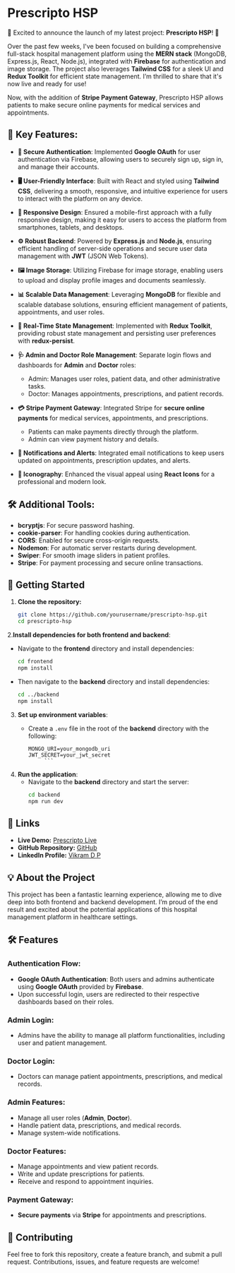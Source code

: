 # Prescripto HSP

🚀 Excited to announce the launch of my latest project: **Prescripto HSP**! 🚀

Over the past few weeks, I've been focused on building a comprehensive full-stack hospital management platform using the **MERN stack** (MongoDB, Express.js, React, Node.js), integrated with **Firebase** for authentication and image storage. The project also leverages **Tailwind CSS** for a sleek UI and **Redux Toolkit** for efficient state management. I’m thrilled to share that it's now live and ready for use!

Now, with the addition of **Stripe Payment Gateway**, Prescripto HSP allows patients to make secure online payments for medical services and appointments.

## 🔑 Key Features:

- **🔐 Secure Authentication**: Implemented **Google OAuth** for user authentication via Firebase, allowing users to securely sign up, sign in, and manage their accounts.

- **🖥️ User-Friendly Interface**: Built with React and styled using **Tailwind CSS**, delivering a smooth, responsive, and intuitive experience for users to interact with the platform on any device.

- **📱 Responsive Design**: Ensured a mobile-first approach with a fully responsive design, making it easy for users to access the platform from smartphones, tablets, and desktops.

- **⚙️ Robust Backend**: Powered by **Express.js** and **Node.js**, ensuring efficient handling of server-side operations and secure user data management with **JWT** (JSON Web Tokens).

- **🖼️ Image Storage**: Utilizing Firebase for image storage, enabling users to upload and display profile images and documents seamlessly.

- **📊 Scalable Data Management**: Leveraging **MongoDB** for flexible and scalable database solutions, ensuring efficient management of patients, appointments, and user roles.

- **🔗 Real-Time State Management**: Implemented with **Redux Toolkit**, providing robust state management and persisting user preferences with **redux-persist**.

- **🩺 Admin and Doctor Role Management**: Separate login flows and dashboards for **Admin** and **Doctor** roles:
  - Admin: Manages user roles, patient data, and other administrative tasks.
  - Doctor: Manages appointments, prescriptions, and patient records.

- **💳 Stripe Payment Gateway**: Integrated Stripe for **secure online payments** for medical services, appointments, and prescriptions.
  - Patients can make payments directly through the platform.
  - Admin can view payment history and details.

- **📧 Notifications and Alerts**: Integrated email notifications to keep users updated on appointments, prescription updates, and alerts.

- **🎨 Iconography**: Enhanced the visual appeal using **React Icons** for a professional and modern look.

## 🛠️ Additional Tools:

- **bcryptjs**: For secure password hashing.
- **cookie-parser**: For handling cookies during authentication.
- **CORS**: Enabled for secure cross-origin requests.
- **Nodemon**: For automatic server restarts during development.
- **Swiper**: For smooth image sliders in patient profiles.
- **Stripe**: For payment processing and secure online transactions.

## 🚀 Getting Started

1. **Clone the repository:**
   ```bash
   git clone https://github.com/yourusername/prescripto-hsp.git
   cd prescripto-hsp
2.**Install dependencies for both frontend and backend**:
   - Navigate to the **frontend** directory and install dependencies:
     ```bash
     cd frontend
     npm install
     ```
   - Then navigate to the **backend** directory and install dependencies:
     ```bash
     cd ../backend
     npm install
     ```
3. **Set up environment variables**:
   - Create a `.env` file in the root of the **backend** directory with the following:

     ```env
     MONGO_URI=your_mongodb_uri
     JWT_SECRET=your_jwt_secret
          ```
4. **Run the application**:
   - Navigate to the **backend** directory and start the server:
     ```bash
     cd backend
     npm run dev
## 🔗 Links

- **Live Demo:** [Prescripto Live](https://pre-scripto-hopso-frontend.vercel.app/)
- **GitHub Repository:** [GitHub](https://github.com/vikram17dp/PreScriptoHopso)
- **LinkedIn Profile:** [Vikram D P](https://www.linkedin.com/in/vikram-d-p-20053127b/)
## 💡 About the Project
This project has been a fantastic learning experience, allowing me to dive deep into both frontend and backend development. I’m proud of the end result and excited about the potential applications of this hospital management platform in healthcare settings.

## 🛠️ Features

### Authentication Flow:
- **Google OAuth Authentication**: Both users and admins authenticate using **Google OAuth** provided by **Firebase**.
- Upon successful login, users are redirected to their respective dashboards based on their roles.

### Admin Login:
- Admins have the ability to manage all platform functionalities, including user and patient management.

### Doctor Login:
- Doctors can manage patient appointments, prescriptions, and medical records.

### Admin Features:
- Manage all user roles (**Admin**, **Doctor**).
- Handle patient data, prescriptions, and medical records.
- Manage system-wide notifications.

### Doctor Features:
- Manage appointments and view patient records.
- Write and update prescriptions for patients.
- Receive and respond to appointment inquiries.

### Payment Gateway:
- **Secure payments** via **Stripe** for appointments and prescriptions.

## 🤝 Contributing
Feel free to fork this repository, create a feature branch, and submit a pull request. Contributions, issues, and feature requests are welcome!
